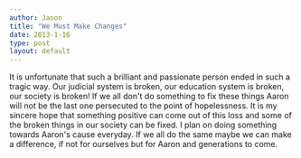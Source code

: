 ```yaml
---
author: Jason
title: "We Must Make Changes"
date: 2013-1-16
type: post
layout: default
---
```

It is unfortunate that such a brilliant and passionate person ended in such a tragic way.  Our judicial system is broken, our education system is broken, our society is broken!  If we all don't do something to fix these things Aaron will not be the last one persecuted to the point of hopelessness.  It is my sincere hope that something positive can come out of this loss and some of the broken things in our society can be fixed.  I plan on doing something towards Aaron's cause everyday.  If we all do the same maybe we can make a difference, if not for ourselves but for Aaron and generations to come.